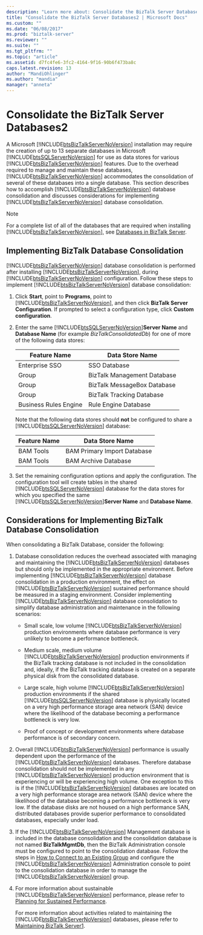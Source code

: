 ```yaml
---
description: "Learn more about: Consolidate the BizTalk Server Databases2"
title: "Consolidate the BizTalk Server Databases2 | Microsoft Docs"
ms.custom: ""
ms.date: "06/08/2017"
ms.prod: "biztalk-server"
ms.reviewer: ""
ms.suite: ""
ms.tgt_pltfrm: ""
ms.topic: "article"
ms.assetid: d7fc4fe6-3fc2-4164-9f16-90b6f473ba8c
caps.latest.revision: 13
author: "MandiOhlinger"
ms.author: "mandia"
manager: "anneta"
---
```

# Consolidate the BizTalk Server Databases2
A Microsoft [!INCLUDE[btsBizTalkServerNoVersion](../includes/btsbiztalkservernoversion-md.md)] installation may require the creation of up to 13 separate databases in Microsoft [!INCLUDE[btsSQLServerNoVersion](../includes/btssqlservernoversion-md.md)] for use as data stores for various [!INCLUDE[btsBizTalkServerNoVersion](../includes/btsbiztalkservernoversion-md.md)] features. Due to the overhead required to manage and maintain these databases, [!INCLUDE[btsBizTalkServerNoVersion](../includes/btsbiztalkservernoversion-md.md)] accommodates the consolidation of several of these databases into a single database. This section describes how to accomplish [!INCLUDE[btsBizTalkServerNoVersion](../includes/btsbiztalkservernoversion-md.md)] database consolidation and discusses considerations for implementing [!INCLUDE[btsBizTalkServerNoVersion](../includes/btsbiztalkservernoversion-md.md)] database consolidation.  

> [!NOTE]
>  For a complete list of all of the databases that are required when installing [!INCLUDE[btsBizTalkServerNoVersion](../includes/btsbiztalkservernoversion-md.md)], see [Databases in BizTalk Server](../core/databases-in-biztalk-server.md).  

## Implementing BizTalk Database Consolidation  
 [!INCLUDE[btsBizTalkServerNoVersion](../includes/btsbiztalkservernoversion-md.md)] database consolidation is performed after installing [!INCLUDE[btsBizTalkServerNoVersion](../includes/btsbiztalkservernoversion-md.md)], during [!INCLUDE[btsBizTalkServerNoVersion](../includes/btsbiztalkservernoversion-md.md)] configuration. Follow these steps to implement [!INCLUDE[btsBizTalkServerNoVersion](../includes/btsbiztalkservernoversion-md.md)] database consolidation:  

1. Click **Start**, point to **Programs**, point to [!INCLUDE[btsBizTalkServerNoVersion](../includes/btsbiztalkservernoversion-md.md)], and then click **BizTalk Server Configuration**. If prompted to select a configuration type, click **Custom configuration**.  

2. Enter the same [!INCLUDE[btsSQLServerNoVersion](../includes/btssqlservernoversion-md.md)]**Server Name** and **Database Name** (for example *BizTalkConsolidatedDb*) for one of more of the following data stores:  

   |Feature Name|Data Store Name|  
   |------------------|---------------------|  
   |Enterprise SSO|SSO Database|  
   |Group|BizTalk Management Database|  
   |Group|BizTalk MessageBox Database|  
   |Group|BizTalk Tracking Database|  
   |Business Rules Engine|Rule Engine Database|  

    Note that the following data stores should **not** be configured to share a [!INCLUDE[btsSQLServerNoVersion](../includes/btssqlservernoversion-md.md)] database:  


   | Feature Name |       Data Store Name       |
   |--------------|-----------------------------|
   |  BAM Tools   | BAM Primary Import Database |
   |  BAM Tools   |    BAM Archive Database     |


3. Set the remaining configuration options and apply the configuration. The configuration tool will create tables in the shared [!INCLUDE[btsSQLServerNoVersion](../includes/btssqlservernoversion-md.md)] database for the data stores for which you specified the same [!INCLUDE[btsSQLServerNoVersion](../includes/btssqlservernoversion-md.md)]**Server Name** and **Database Name**.  

## Considerations for Implementing BizTalk Database Consolidation  
 When consolidating a BizTalk Database, consider the following:  

1. Database consolidation reduces the overhead associated with managing and maintaining the [!INCLUDE[btsBizTalkServerNoVersion](../includes/btsbiztalkservernoversion-md.md)] databases but should only be implemented in the appropriate environment. Before implementing [!INCLUDE[btsBizTalkServerNoVersion](../includes/btsbiztalkservernoversion-md.md)] database consolidation in a production environment, the effect on [!INCLUDE[btsBizTalkServerNoVersion](../includes/btsbiztalkservernoversion-md.md)] sustained performance should be measured in a staging environment. Consider implementing [!INCLUDE[btsBizTalkServerNoVersion](../includes/btsbiztalkservernoversion-md.md)] database consolidation to simplify database administration and maintenance in the following scenarios:  

   - Small scale, low volume [!INCLUDE[btsBizTalkServerNoVersion](../includes/btsbiztalkservernoversion-md.md)] production environments where database performance is very unlikely to become a performance bottleneck.  

   - Medium scale, medium volume [!INCLUDE[btsBizTalkServerNoVersion](../includes/btsbiztalkservernoversion-md.md)] production environments if the BizTalk tracking database is not included in the consolidation and, ideally, if the BizTalk tracking database is created on a separate physical disk from the consolidated database.  

   - Large scale, high volume [!INCLUDE[btsBizTalkServerNoVersion](../includes/btsbiztalkservernoversion-md.md)] production environments if the shared [!INCLUDE[btsSQLServerNoVersion](../includes/btssqlservernoversion-md.md)] database is physically located on a very high performance storage area network (SAN) device where the likelihood of the database becoming a performance bottleneck is very low.  

   - Proof of concept or development environments where database performance is of secondary concern.  

2. Overall [!INCLUDE[btsBizTalkServerNoVersion](../includes/btsbiztalkservernoversion-md.md)] performance is usually dependent upon the performance of the [!INCLUDE[btsBizTalkServerNoVersion](../includes/btsbiztalkservernoversion-md.md)] databases. Therefore database consolidation should not be implemented in any [!INCLUDE[btsBizTalkServerNoVersion](../includes/btsbiztalkservernoversion-md.md)] production environment that is experiencing or will be experiencing high volume. One exception to this is if the [!INCLUDE[btsBizTalkServerNoVersion](../includes/btsbiztalkservernoversion-md.md)] databases are located on a very high performance storage area network (SAN) device where the likelihood of the database becoming a performance bottleneck is very low. If the database disks are not housed on a high performance SAN, distributed databases provide superior performance to consolidated databases, especially under load.  

3. If the [!INCLUDE[btsBizTalkServerNoVersion](../includes/btsbiztalkservernoversion-md.md)] Management database is included in the database consolidation and the consolidation database is not named **BizTalkMgmtDb**, then the BizTalk Administration console must be configured to point to the consolidation database. Follow the steps in [How to Connect to an Existing Group](../core/how-to-connect-to-an-existing-group.md) and configure the [!INCLUDE[btsBizTalkServerNoVersion](../includes/btsbiztalkservernoversion-md.md)] Administration console to point to the consolidation database in order to manage the [!INCLUDE[btsBizTalkServerNoVersion](../includes/btsbiztalkservernoversion-md.md)] group.  

4. For more information about sustainable [!INCLUDE[btsBizTalkServerNoVersion](../includes/btsbiztalkservernoversion-md.md)] performance, please refer to [Planning for Sustained Performance](../core/planning-for-sustained-performance.md).  

   For more information about activities related to maintaining the [!INCLUDE[btsBizTalkServerNoVersion](../includes/btsbiztalkservernoversion-md.md)] databases, please refer to [Maintaining BizTalk Server1](../core/maintaining-biztalk-server1.md).
